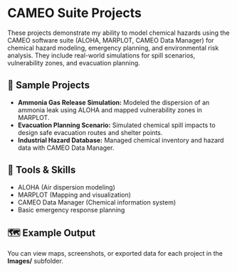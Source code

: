 # CAMEO Suite Projects
These projects demonstrate my ability to model chemical hazards using the CAMEO software suite (ALOHA, MARPLOT, CAMEO Data Manager) for chemical hazard modeling, emergency planning, and environmental risk analysis. They include real-world simulations for spill scenarios, vulnerability zones, and evacuation planning.

## 🔬 Sample Projects
- **Ammonia Gas Release Simulation:** Modeled the dispersion of an ammonia leak using ALOHA and mapped vulnerability zones in MARPLOT.
- **Evacuation Planning Scenario:** Simulated chemical spill impacts to design safe evacuation routes and shelter points.
- **Industrial Hazard Database:** Managed chemical inventory and hazard data with CAMEO Data Manager.

## 🧰 Tools & Skills
- ALOHA (Air dispersion modeling)
- MARPLOT (Mapping and visualization)
- CAMEO Data Manager (Chemical information system)
- Basic emergency response planning

## 🗺️ Example Output
You can view maps, screenshots, or exported data for each project in the **Images/** subfolder.
